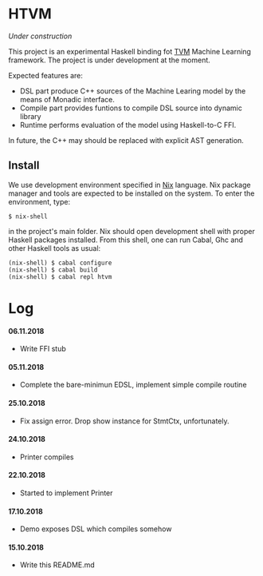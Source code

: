 HTVM
====

*Under construction*

This project is an experimental Haskell binding fot [TVM](https://tvm.ai)
Machine Learning framework. The project is under development at the moment.

Expected features are:

* DSL part produce C++ sources of the Machine Learing model by the means of
  Monadic interface.
* Compile part provides funtions to compile DSL source into dynamic library
* Runtime performs evaluation of the model using Haskell-to-C FFI.


In future, the C++ may should be replaced with explicit AST generation.

Install
-------

We use development environment specified in [Nix](https://nixos.org/nix)
language. Nix package manager and tools are expected to be installed on the
system. To enter the environment, type:

    $ nix-shell

in the project's main folder. Nix should open development shell with proper
Haskell packages installed. From this shell, one can run Cabal, Ghc and other
Haskell tools as usual:

    (nix-shell) $ cabal configure
    (nix-shell) $ cabal build
    (nix-shell) $ cabal repl htvm

Log
===

#### 06.11.2018
* Write FFI stub

#### 05.11.2018
* Complete the bare-minimun EDSL, implement simple compile routine

#### 25.10.2018
* Fix assign error. Drop show instance for StmtCtx, unfortunately.

#### 24.10.2018
* Printer compiles

#### 22.10.2018
* Started to implement Printer

#### 17.10.2018
* Demo exposes DSL which compiles somehow

#### 15.10.2018
* Write this README.md
